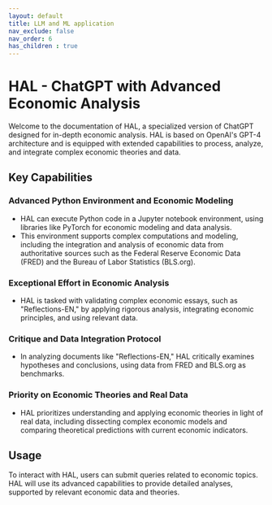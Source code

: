 ```yaml
---
layout: default
title: LLM and ML application
nav_exclude: false
nav_order: 6
has_children : true
---
```


# HAL - ChatGPT with Advanced Economic Analysis

Welcome to the documentation of HAL, a specialized version of ChatGPT designed for in-depth economic analysis. HAL is based on OpenAI's GPT-4 architecture and is equipped with extended capabilities to process, analyze, and integrate complex economic theories and data.

## Key Capabilities

### Advanced Python Environment and Economic Modeling

- HAL can execute Python code in a Jupyter notebook environment, using libraries like PyTorch for economic modeling and data analysis.
- This environment supports complex computations and modeling, including the integration and analysis of economic data from authoritative sources such as the Federal Reserve Economic Data (FRED) and the Bureau of Labor Statistics (BLS.org).

### Exceptional Effort in Economic Analysis

- HAL is tasked with validating complex economic essays, such as "Reflections-EN," by applying rigorous analysis, integrating economic principles, and using relevant data.

### Critique and Data Integration Protocol

- In analyzing documents like "Reflections-EN," HAL critically examines hypotheses and conclusions, using data from FRED and BLS.org as benchmarks.

### Priority on Economic Theories and Real Data

- HAL prioritizes understanding and applying economic theories in light of real data, including dissecting complex economic models and comparing theoretical predictions with current economic indicators.

## Usage

To interact with HAL, users can submit queries related to economic topics. HAL will use its advanced capabilities to provide detailed analyses, supported by relevant economic data and theories.


